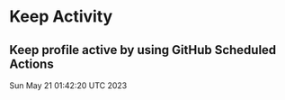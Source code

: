 # Keep Activity 
Keep profile active by using GitHub Scheduled Actions
--- 
Sun May 21 01:42:20 UTC 2023